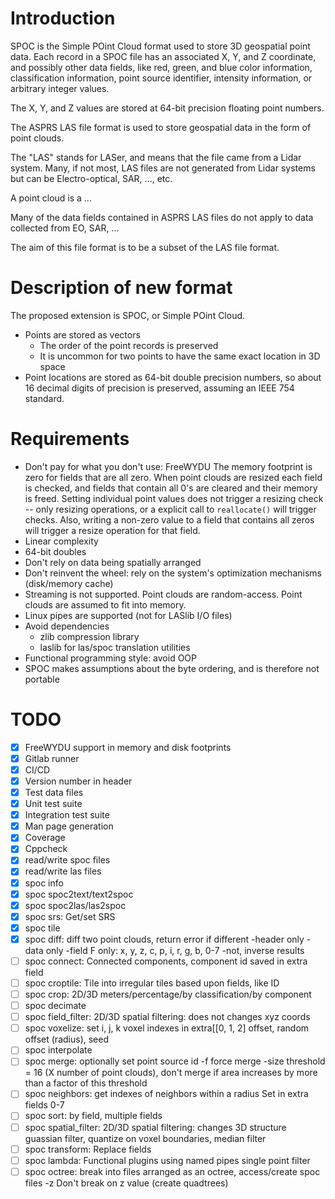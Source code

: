 # Introduction

SPOC is the Simple POint Cloud format used to store 3D geospatial point
data. Each record in a SPOC file has an associated X, Y, and Z
coordinate, and possibly other data fields, like red, green, and blue
color information, classification information, point source identifier,
intensity information, or arbitrary integer values.

The X, Y, and Z values are stored at 64-bit precision floating point
numbers.

The ASPRS LAS file format is used to store geospatial data in the form
of point clouds.

The "LAS" stands for LASer, and means that the file came from a Lidar
system. Many, if not most, LAS files are not generated from Lidar
systems but can be Electro-optical, SAR, ..., etc.

A point cloud is a ...

Many of the data fields contained in ASPRS LAS files do not apply to
data collected from EO, SAR, ...

The aim of this file format is to be a subset of the LAS file format.

# Description of new format

The proposed extension is SPOC, or Simple POint Cloud.

* Points are stored as vectors
    * The order of the point records is preserved
    * It is uncommon for two points to have the same exact location in
    3D space
* Point locations are stored as 64-bit double precision numbers, so
  about 16 decimal digits of precision is preserved, assuming an IEEE
  754 standard.

# Requirements

* Don't pay for what you don't use: FreeWYDU
    The memory footprint is zero for fields that are all zero. When
    point clouds are resized each field is checked, and fields that
    contain all 0's are cleared and their memory is freed.
    Setting individual point values does not trigger a resizing check --
    only resizing operations, or a explicit call to `reallocate()` will
    trigger checks. Also, writing a non-zero value to a field that
    contains all zeros will trigger a resize operation for that field.
* Linear complexity
* 64-bit doubles
* Don't rely on data being spatially arranged
* Don't reinvent the wheel: rely on the system's optimization mechanisms
  (disk/memory cache)
* Streaming is not supported. Point clouds are random-access. Point
  clouds are assumed to fit into memory.
* Linux pipes are supported (not for LASlib I/O files)
* Avoid dependencies
    * zlib compression library
    * laslib for las/spoc translation utilities
* Functional programming style: avoid OOP
* SPOC makes assumptions about the byte ordering, and is therefore not
  portable

# TODO

* [X] FreeWYDU support in memory and disk footprints
* [X] Gitlab runner
* [X] CI/CD
* [X] Version number in header
* [X] Test data files
* [X] Unit test suite
* [X] Integration test suite
* [X] Man page generation
* [X] Coverage
* [X] Cppcheck
* [X] read/write spoc files
* [X] read/write las files
* [X] spoc info
* [X] spoc spoc2text/text2spoc
* [X] spoc spoc2las/las2spoc
* [X] spoc srs: Get/set SRS
* [X] spoc tile
* [X] spoc diff: diff two point clouds, return error if different
           -header only
           -data only
           -field F only: x, y, z, c, p, i, r, g, b, 0-7
           -not, inverse results
* [ ] spoc connect: Connected components, component id saved in extra field
* [ ] spoc croptile: Tile into irregular tiles based upon fields, like ID
* [ ] spoc crop: 2D/3D meters/percentage/by classification/by component
* [ ] spoc decimate
* [ ] spoc field\_filter: 2D/3D spatial filtering: does not changes xyz coords
* [ ] spoc voxelize: set i, j, k voxel indexes in extra[[0, 1, 2]
           offset, random offset (radius), seed
* [ ] spoc interpolate
* [ ] spoc merge: optionally set point source id
           -f force merge
           -size threshold = 16 (X number of point clouds), don't merge
           if area increases by more than a factor of this threshold
* [ ] spoc neighbors: get indexes of neighbors within a radius
           Set in extra fields 0-7
* [ ] spoc sort: by field, multiple fields
* [ ] spoc spatial\_filter: 2D/3D spatial filtering: changes 3D structure
           guassian filter, quantize on voxel boundaries, median filter
* [ ] spoc transform: Replace fields
* [ ] spoc lambda: Functional plugins using named pipes
           single point filter
* [ ] spoc octree: break into files arranged as an octree, access/create spoc files
           -z Don't break on z value (create quadtrees)
